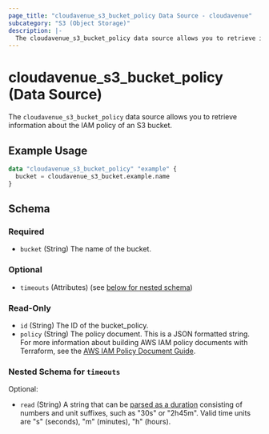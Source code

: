```yaml
---
page_title: "cloudavenue_s3_bucket_policy Data Source - cloudavenue"
subcategory: "S3 (Object Storage)"
description: |-
  The cloudavenue_s3_bucket_policy data source allows you to retrieve information about the IAM policy of an S3 bucket.
---
```


# cloudavenue_s3_bucket_policy (Data Source)

The `cloudavenue_s3_bucket_policy` data source allows you to retrieve information about the IAM policy of an S3 bucket.

## Example Usage

```terraform
data "cloudavenue_s3_bucket_policy" "example" {
  bucket = cloudavenue_s3_bucket.example.name
}
```

<!-- schema generated by tfplugindocs -->
## Schema

### Required

- `bucket` (String) The name of the bucket.

### Optional

- `timeouts` (Attributes) (see [below for nested schema](#nestedatt--timeouts))

### Read-Only

- `id` (String) The ID of the bucket_policy.
- `policy` (String) The policy document. This is a JSON formatted string. For more information about building AWS IAM policy documents with Terraform, see the [AWS IAM Policy Document Guide](https://docs.aws.amazon.com/IAM/latest/UserGuide/reference_policies.html).

<a id="nestedatt--timeouts"></a>
### Nested Schema for `timeouts`

Optional:

- `read` (String) A string that can be [parsed as a duration](https://pkg.go.dev/time#ParseDuration) consisting of numbers and unit suffixes, such as "30s" or "2h45m". Valid time units are "s" (seconds), "m" (minutes), "h" (hours).

